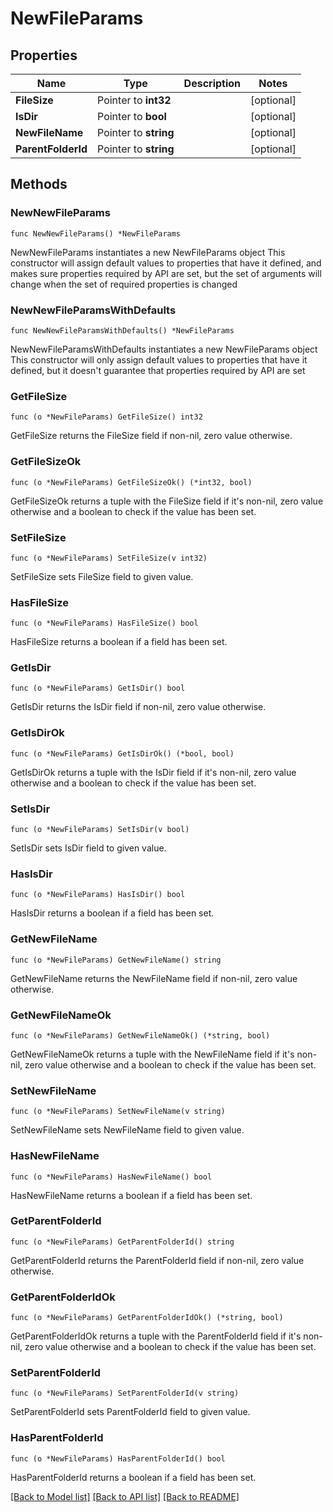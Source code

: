 # NewFileParams

## Properties

Name | Type | Description | Notes
------------ | ------------- | ------------- | -------------
**FileSize** | Pointer to **int32** |  | [optional] 
**IsDir** | Pointer to **bool** |  | [optional] 
**NewFileName** | Pointer to **string** |  | [optional] 
**ParentFolderId** | Pointer to **string** |  | [optional] 

## Methods

### NewNewFileParams

`func NewNewFileParams() *NewFileParams`

NewNewFileParams instantiates a new NewFileParams object
This constructor will assign default values to properties that have it defined,
and makes sure properties required by API are set, but the set of arguments
will change when the set of required properties is changed

### NewNewFileParamsWithDefaults

`func NewNewFileParamsWithDefaults() *NewFileParams`

NewNewFileParamsWithDefaults instantiates a new NewFileParams object
This constructor will only assign default values to properties that have it defined,
but it doesn't guarantee that properties required by API are set

### GetFileSize

`func (o *NewFileParams) GetFileSize() int32`

GetFileSize returns the FileSize field if non-nil, zero value otherwise.

### GetFileSizeOk

`func (o *NewFileParams) GetFileSizeOk() (*int32, bool)`

GetFileSizeOk returns a tuple with the FileSize field if it's non-nil, zero value otherwise
and a boolean to check if the value has been set.

### SetFileSize

`func (o *NewFileParams) SetFileSize(v int32)`

SetFileSize sets FileSize field to given value.

### HasFileSize

`func (o *NewFileParams) HasFileSize() bool`

HasFileSize returns a boolean if a field has been set.

### GetIsDir

`func (o *NewFileParams) GetIsDir() bool`

GetIsDir returns the IsDir field if non-nil, zero value otherwise.

### GetIsDirOk

`func (o *NewFileParams) GetIsDirOk() (*bool, bool)`

GetIsDirOk returns a tuple with the IsDir field if it's non-nil, zero value otherwise
and a boolean to check if the value has been set.

### SetIsDir

`func (o *NewFileParams) SetIsDir(v bool)`

SetIsDir sets IsDir field to given value.

### HasIsDir

`func (o *NewFileParams) HasIsDir() bool`

HasIsDir returns a boolean if a field has been set.

### GetNewFileName

`func (o *NewFileParams) GetNewFileName() string`

GetNewFileName returns the NewFileName field if non-nil, zero value otherwise.

### GetNewFileNameOk

`func (o *NewFileParams) GetNewFileNameOk() (*string, bool)`

GetNewFileNameOk returns a tuple with the NewFileName field if it's non-nil, zero value otherwise
and a boolean to check if the value has been set.

### SetNewFileName

`func (o *NewFileParams) SetNewFileName(v string)`

SetNewFileName sets NewFileName field to given value.

### HasNewFileName

`func (o *NewFileParams) HasNewFileName() bool`

HasNewFileName returns a boolean if a field has been set.

### GetParentFolderId

`func (o *NewFileParams) GetParentFolderId() string`

GetParentFolderId returns the ParentFolderId field if non-nil, zero value otherwise.

### GetParentFolderIdOk

`func (o *NewFileParams) GetParentFolderIdOk() (*string, bool)`

GetParentFolderIdOk returns a tuple with the ParentFolderId field if it's non-nil, zero value otherwise
and a boolean to check if the value has been set.

### SetParentFolderId

`func (o *NewFileParams) SetParentFolderId(v string)`

SetParentFolderId sets ParentFolderId field to given value.

### HasParentFolderId

`func (o *NewFileParams) HasParentFolderId() bool`

HasParentFolderId returns a boolean if a field has been set.


[[Back to Model list]](../README.md#documentation-for-models) [[Back to API list]](../README.md#documentation-for-api-endpoints) [[Back to README]](../README.md)


